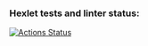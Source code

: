 ### Hexlet tests and linter status:
[![Actions Status](https://github.com/EFIMO1/frontend-project-46/actions/workflows/hexlet-check.yml/badge.svg)](https://github.com/EFIMO1/frontend-project-46/actions)